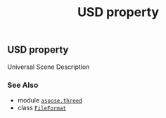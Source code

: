 ﻿---
title: USD property
second_title: Aspose.3D for Python via .NET API References
description: 
type: docs
weight: 490
url: /aspose.threed/fileformat/usd/
is_root: false
---

## USD property


Universal Scene Description

### See Also
* module [`aspose.threed`](../../)
* class [`FileFormat`](/3d/python-net/aspose.threed/fileformat)
